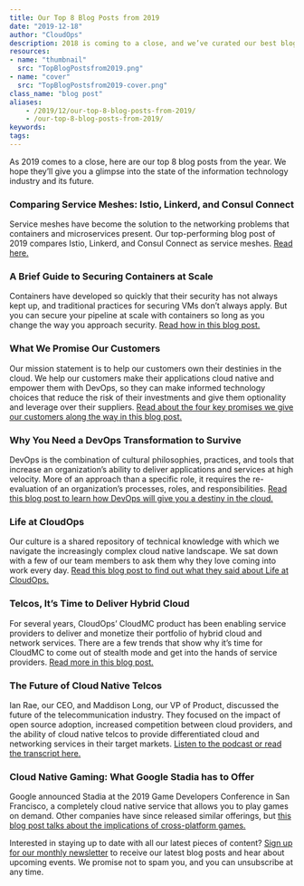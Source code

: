 ```yaml
---
title: Our Top 8 Blog Posts from 2019
date: "2019-12-18"
author: "CloudOps"
description: 2018 is coming to a close, and we’ve curated our best blog posts from the year.
resources:
- name: "thumbnail"
  src: "TopBlogPostsfrom2019.png"
- name: "cover"
  src: "TopBlogPostsfrom2019-cover.png"
class_name: "blog post"
aliases:
    - /2019/12/our-top-8-blog-posts-from-2019/
    - /our-top-8-blog-posts-from-2019/
keywords:
tags:
---
```


<p>As 2019 comes to a close, here are our top 8 blog posts from the year. We hope they’ll give you a glimpse into the state of the information technology industry and its future.&nbsp;</p>

<h3><strong>Comparing Service Meshes: Istio, Linkerd, and Consul Connect</strong></h3>

<p>Service meshes have become the solution to the networking problems that containers and microservices present. Our top-performing blog post of 2019 compares Istio, Linkerd, and Consul Connect as service meshes. <a href="https://www.cloudops.com/2019/03/comparing-service-meshes-istio-linkerd-and-consul-connect/">Read here.</a></p>

<h3><strong>A Brief Guide to Securing Containers at Scale</strong></h3>

<p>Containers have developed so quickly that their security has not always kept up, and traditional practices for securing VMs don’t always apply. But you can secure your pipeline at scale with containers so long as you change the way you approach security. <a href="https://www.cloudops.com/2019/01/a-brief-guide-to-securing-containers-at-scale/">Read how in this blog post.</a></p>

<h3><strong>What We Promise Our Customers</strong></h3>

<p>Our mission statement is to help our customers own their destinies in the cloud. We help our customers make their applications cloud native and empower them with DevOps, so they can make informed technology choices that reduce the risk of their investments and give them optionality and leverage over their suppliers. <a href="https://www.cloudops.com/2019/12/what-we-promise-our-customers/">Read about the four key promises we give our customers along the way in this blog post.</a></p>

<h3><strong>Why You Need a DevOps Transformation to Survive</strong></h3>

<p>DevOps is the combination of cultural philosophies, practices, and tools that increase an organization’s ability to deliver applications and services at high velocity. More of an approach than a specific role, it requires the re-evaluation of an organization’s processes, roles, and responsibilities. <a href="https://www.cloudops.com/2019/01/why-you-need-a-devops-transformation-to-survive/">Read this blog post to learn how DevOps will give you a destiny in the cloud.</a></p>

<h3><strong>Life at CloudOps</strong></h3>

<p>Our culture is a shared repository of technical knowledge with which we navigate the increasingly complex cloud native landscape. We sat down with a few of our team members to ask them why they love coming into work every day. <a href="https://www.cloudops.com/2019/08/life-at-cloudops/">Read this blog post to find out what they said about Life at CloudOps.</a></p>

<h3><strong>Telcos, It’s Time to Deliver Hybrid Cloud</strong></h3>

<p>For several years, CloudOps’ CloudMC product has been enabling service providers to deliver and monetize their portfolio of hybrid cloud and network services. There are a few trends that show why it’s time for CloudMC to come out of stealth mode and get into the hands of service providers. <a href="https://www.cloudops.com/2019/05/telcos-its-time-to-deliver-hybrid-cloud/">Read more in this blog post.</a></p>

<h3><strong>The Future of Cloud Native Telcos</strong></h3>

<p>Ian Rae, our CEO, and Maddison Long, our VP of Product, discussed the future of the telecommunication industry. They focused on the impact of open source adoption, increased competition between cloud providers, and the ability of cloud native telcos to provide differentiated cloud and networking services in their target markets. <a href="https://www.cloudops.com/2019/07/the-future-of-cloud-native-telcos-own-your-destiny-in-the-cloud/">Listen to the podcast or read the transcript here.</a></p>

<h3><strong>Cloud Native Gaming: What Google Stadia has to Offer</strong></h3>

<p>Google announced Stadia at the 2019 Game Developers Conference in San Francisco, a completely cloud native service that allows you to play games on demand. Other companies have since released similar offerings, but <a href="/cloud-native-gaming-what-google-stadia-has-to-offer/">this blog post talks about the implications of cross-platform games.</a></p>

<p>Interested in staying up to date with all our latest pieces of content? <a href="/newsletter-signup/">Sign up for our monthly newsletter</a> to receive our latest blog posts and hear about upcoming events. We promise not to spam you, and you can unsubscribe at any time.</p>